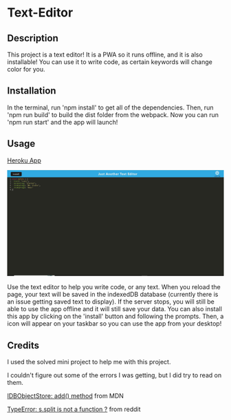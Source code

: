 # Text-Editor

## Description

This project is a text editor! It is a PWA so it runs offline, and it is also installable! You can use it to write code, as certain keywords will change color for you.

## Installation

In the terminal, run 'npm install' to get all of the dependencies. Then, run 'npm run build' to build the dist folder from the webpack. Now you can run 'npm run start' and the app will launch!

## Usage

[Heroku App](https://serene-journey-74607-8118324d7101.herokuapp.com/)

![screenshot](./client/src/images/ta-sc.JPG)

Use the text editor to help you write code, or any text. When you reload the page, your text will be saved in the indexedDB database (currently there is an issue getting saved text to display). If the server stops, you will still be able to use the app offline and it will still save your data. You can also install this app by clicking on the 'install' button and following the prompts. Then, a icon will appear on your taskbar so you can use the app from your desktop!

## Credits

I used the solved mini project to help me with this project.

I couldn't figure out some of the errors I was getting, but I did try to read on them.

[IDBObjectStore: add() method](https://developer.mozilla.org/en-US/docs/Web/API/IDBObjectStore/add) from MDN

[TypeError: s.split is not a function ?](https://www.reddit.com/r/learnjavascript/comments/o6mrmx/typeerror_ssplit_is_not_a_function/) from reddit

